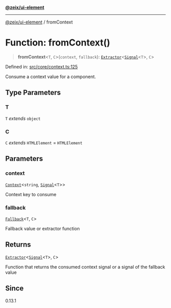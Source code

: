 [**@zeix/ui-element**](../README.md)

***

[@zeix/ui-element](../globals.md) / fromContext

# Function: fromContext()

> **fromContext**\<`T`, `C`\>(`context`, `fallback`): [`Extractor`](../type-aliases/Extractor.md)\<[`Signal`](../type-aliases/Signal.md)\<`T`\>, `C`\>

Defined in: [src/core/context.ts:125](https://github.com/zeixcom/ui-element/blob/d8ce494088eb3ef4e25b26c5f9ab59c8ffc0b7d8/src/core/context.ts#L125)

Consume a context value for a component.

## Type Parameters

### T

`T` *extends* `object`

### C

`C` *extends* `HTMLElement` = `HTMLElement`

## Parameters

### context

[`Context`](../type-aliases/Context.md)\<`string`, [`Signal`](../type-aliases/Signal.md)\<`T`\>\>

Context key to consume

### fallback

[`Fallback`](../type-aliases/Fallback.md)\<`T`, `C`\>

Fallback value or extractor function

## Returns

[`Extractor`](../type-aliases/Extractor.md)\<[`Signal`](../type-aliases/Signal.md)\<`T`\>, `C`\>

Function that returns the consumed context signal or a signal of the fallback value

## Since

0.13.1
